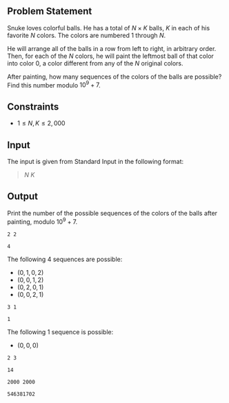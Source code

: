 ## Problem Statement

Snuke loves colorful balls. He has a total of $N \times K$ balls, $K$ in each of his favorite $N$ colors. The colors are numbered $1$ through $N$.

He will arrange all of the balls in a row from left to right, in arbitrary order. Then, for each of the $N$ colors, he will paint the leftmost ball of that color into color $0$, a color different from any of the $N$ original colors.

After painting, how many sequences of the colors of the balls are possible? Find this number modulo $10^9+7$.

## Constraints

- $1 \leq N,K \leq 2,000$

## Input

The input is given from Standard Input in the following format:

> $N$ $K$

## Output

Print the number of the possible sequences of the colors of the balls after painting, modulo $10^9+7$.

```input1
2 2
```

```output1
4
```

The following $4$ sequences are possible:

- $(0,1,0,2)$
- $(0,0,1,2)$
- $(0,2,0,1)$
- $(0,0,2,1)$

```input2
3 1
```

```output2
1
```

The following $1$ sequence is possible:

- $(0,0,0)$

```input3
2 3
```

```output3
14
```

```input4
2000 2000
```

```output4
546381702
```